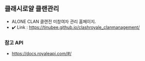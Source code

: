 ## 클래시로얄 클랜관리

- ALONE CLAN 클랜전 미참여자 관리 홈페이지.
- ✔️ Link : https://tinubee.github.io/clashroyale_clanmanagement/

### 참고 API

- https://docs.royaleapi.com/#/
